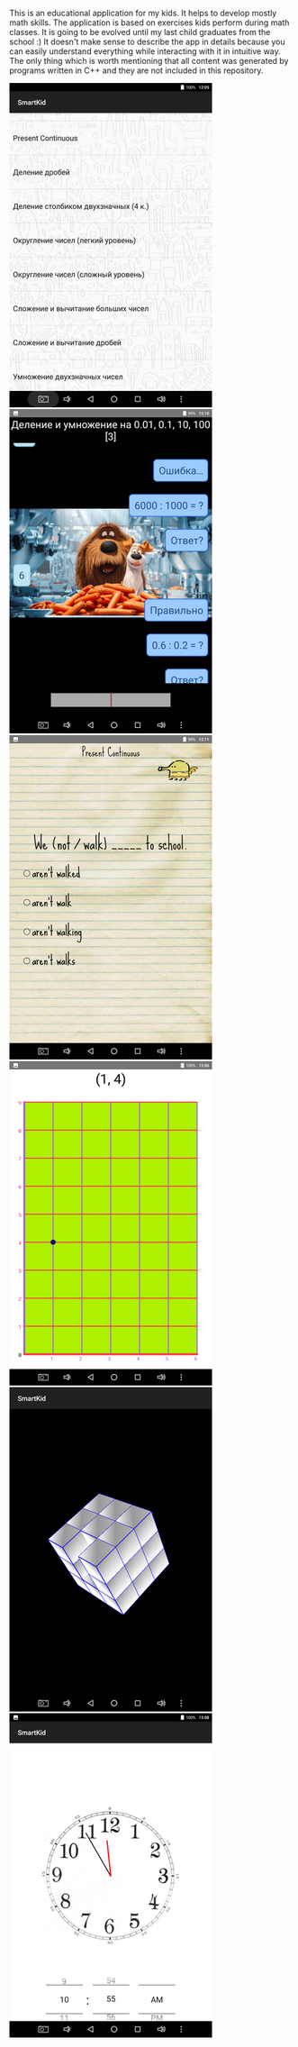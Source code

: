 This is an educational application for my kids. It helps to develop mostly math
skills. The application is based on exercises kids perform during math classes.
It is going to be evolved until my last child graduates from the school :) It
doesn't make sense to describe the app in details because you can easily
understand everything while interacting with it in intuitive way. The only
thing which is worth mentioning that all content was generated by programs
written in C++ and they are not included in this repository.

![Screenshot](docs/images/Screenshot_20190102-120553.png)
![Screenshot](docs/images/Screenshot_20190102-121032.png)
![Screenshot](docs/images/Screenshot_20190102-121142.png)
![Screenshot](docs/images/Screenshot_20190102-120636.png)
![Screenshot](docs/images/Screenshot_20190102-120751.png)
![Screenshot](docs/images/Screenshot_20190102-120826.png)
